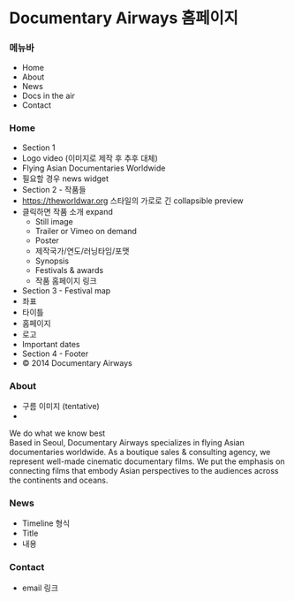 # Documentary Airways 홈페이지

### 메뉴바
- Home
- About
- News
- Docs in the air
- Contact

### Home
- Section 1
 - Logo video (이미지로 제작 후 추후 대체)
 - Flying Asian Documentaries Worldwide
 - 필요할 경우 news widget
- Section 2 - 작품들
 - https://theworldwar.org 스타일의 가로로 긴 collapsible preview
 - 클릭하면 작품 소개 expand
   - Still image
   - Trailer or Vimeo on demand
   - Poster
   - 제작국가/연도/러닝타임/포맷
   - Synopsis
   - Festivals & awards
   - 작품 홈페이지 링크
- Section 3 - Festival map
 - 좌표
 - 타이틀
 - 홈페이지
 - 로고
 - Important dates
- Section 4 - Footer
 - © 2014 Documentary Airways

### About

- 구름 이미지 (tentative)
-
We do what we know best<br>
Based in Seoul, Documentary Airways specializes in flying Asian documentaries worldwide. As a boutique sales & consulting agency, we represent well-made cinematic documentary films. We put the emphasis on connecting films that embody Asian perspectives to the audiences across the continents and oceans.

### News
- Timeline 형식
- Title
- 내용

### Contact
- email 링크
